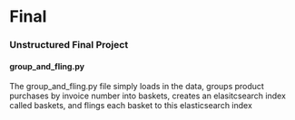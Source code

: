 # Final
### Unstructured Final Project

#### group_and_fling.py
The group_and_fling.py file simply loads in the data, groups product purchases by invoice number into baskets, creates an elasitcsearch index called baskets, and flings each basket to this elasticsearch index
